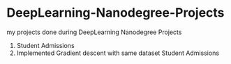# DeepLearning-Nanodegree-Projects
my projects done during DeepLearning Nanodegree Projects

1. Student Admissions
2. Implemented Gradient descent with same dataset Student Admissions
